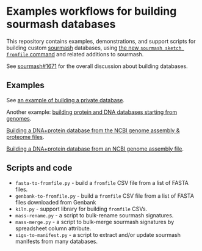 # Examples workflows for building sourmash databases

This repository contains examples, demonstrations, and support scripts
for building custom [sourmash](https://github.com/dib-lab/sourmash/)
databases, using
[the new `sourmash sketch fromfile` command](https://github.com/sourmash-bio/sourmash/pull/1885)
and related additions to sourmash.

See [sourmash#1671](https://github.com/sourmash-bio/sourmash/issues/1671) for
the overall discussion about building databases.

## Examples

See [an example of building a private database](./example.private/).

Another example: [building protein and DNA databases starting from genomes](./example.private+protein).

[Building a DNA+protein database from the NCBI genome assembly & proteome files](./example.ncbi-assemblies).

[Building a DNA+protein database from an NCBI genome assembly file](./example.ncbi-assemblies+protein).

## Scripts and code

* `fasta-to-fromfile.py` - build a `fromfile` CSV file from a list of FASTA files.
* `genbank-to-fromfile.py` - build a `fromfile` CSV file from a list of FASTA files downloaded from Genbank
* `kiln.py` - support library for building `fromfile` CSVs.
* `mass-rename.py` - a script to bulk-rename sourmash signatures.
* `mass-merge.py` - a script to bulk-merge sourmash signatures by spreadsheet column attribute.
* `sigs-to-manifest.py` - a script to extract and/or update sourmash manifests from many databases.
